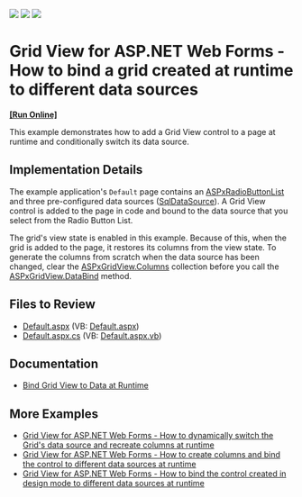 <!-- default badges list -->
![](https://img.shields.io/endpoint?url=https://codecentral.devexpress.com/api/v1/VersionRange/128537808/16.2.3%2B)
[![](https://img.shields.io/badge/Open_in_DevExpress_Support_Center-FF7200?style=flat-square&logo=DevExpress&logoColor=white)](https://supportcenter.devexpress.com/ticket/details/E2968)
[![](https://img.shields.io/badge/📖_How_to_use_DevExpress_Examples-e9f6fc?style=flat-square)](https://docs.devexpress.com/GeneralInformation/403183)
<!-- default badges end -->
# Grid View for ASP.NET Web Forms - How to bind a grid created at runtime to different data sources
<!-- run online -->
**[[Run Online]](https://codecentral.devexpress.com/128537808/)**
<!-- run online end -->

This example demonstrates how to add a Grid View control to a page at runtime and conditionally switch its data source. 

## Implementation Details

The example application's `Default` page contains an [ASPxRadioButtonList](https://docs.devexpress.com/AspNet/DevExpress.Web.ASPxRadioButtonList) and three pre-configured data sources ([SqlDataSource](https://docs.microsoft.com/en-us/dotnet/api/system.web.ui.webcontrols.sqldatasource?view=netframework-4.8)). A Grid View control is added to the page in code and bound to the data source that you select from the Radio Button List.

The grid's view state is enabled in this example. Because of this, when the grid is added to the page, it restores its columns from the view state. To generate the columns from scratch when the data source has been changed, clear the [ASPxGridView.Columns](https://docs.devexpress.com/AspNet/DevExpress.Web.ASPxGridView.Columns) collection before you call the [ASPxGridView.DataBind](https://docs.devexpress.com/AspNet/DevExpress.Web.ASPxWebControl.DataBind) method. 

## Files to Review

- [Default.aspx](./CS/Default.aspx) (VB: [Default.aspx](./VB/Default.aspx))
- [Default.aspx.cs](./CS/Default.aspx.cs) (VB: [Default.aspx.vb](./VB/Default.aspx.vb))

## Documentation

- [Bind Grid View to Data at Runtime](https://docs.devexpress.com/AspNet/403612/components/grid-view/concepts/bind-to-data/bind-to-data-at-runtime)

## More Examples

- [Grid View for ASP.NET Web Forms - How to dynamically switch the Grid's data source and recreate columns at runtime](https://www.devexpress.com/Support/Center/p/E448)
- [Grid View for ASP.NET Web Forms - How to create columns and bind the control to different data sources at runtime](https://www.devexpress.com/Support/Center/p/E2967)
- [Grid View for ASP.NET Web Forms - How to bind the control created in design mode to different data sources at runtime](https://www.devexpress.com/Support/Center/p/E2965)

